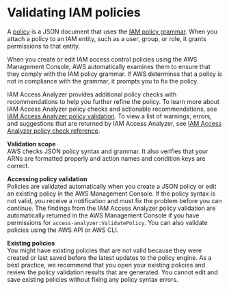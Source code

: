 # Validating IAM policies<a name="access_policies_policy-validator"></a>

A [policy](https://docs.aws.amazon.com/IAM/latest/UserGuide/policies_overview.html) is a JSON document that uses the [IAM policy grammar](https://docs.aws.amazon.com/IAM/latest/UserGuide/policies-grammar.html)\. When you attach a policy to an IAM entity, such as a user, group, or role, it grants permissions to that entity\.

When you create or edit IAM access control policies using the AWS Management Console, AWS automatically examines them to ensure that they comply with the IAM policy grammar\. If AWS determines that a policy is not in compliance with the grammar, it prompts you to fix the policy\.

IAM Access Analyzer provides additional policy checks with recommendations to help you further refine the policy\. To learn more about IAM Access Analyzer policy checks and actionable recommendations, see [ IAM Access Analyzer policy validation](https://docs.aws.amazon.com/IAM/latest/UserGuide/access-analyzer-policy-validation.html)\. To view a list of warnings, errors, and suggestions that are returned by IAM Access Analyzer, see [ IAM Access Analyzer policy check reference](https://docs.aws.amazon.com/IAM/latest/UserGuide/access-analyzer-reference-policy-checks.html)\.

**Validation scope**  
AWS checks JSON policy syntax and grammar\. It also verifies that your ARNs are formatted properly and action names and condition keys are correct\.

**Accessing policy validation**  
Policies are validated automatically when you create a JSON policy or edit an existing policy in the AWS Management Console\. If the policy syntax is not valid, you receive a notification and must fix the problem before you can continue\. The findings from the IAM Access Analyzer policy validation are automatically returned in the AWS Management Console if you have permissions for `access-analyzer:ValidatePolicy`\. You can also validate policies using the AWS API or AWS CLI\.

**Existing policies**  
You might have existing policies that are not valid because they were created or last saved before the latest updates to the policy engine\. As a best practice, we recommend that you open your existing policies and review the policy validation results that are generated\. You cannot edit and save existing policies without fixing any policy syntax errors\.
